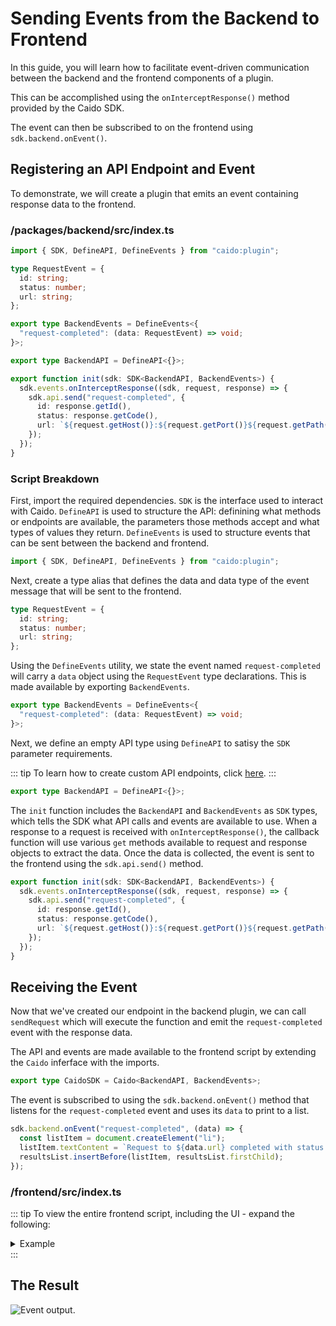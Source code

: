 # Sending Events from the Backend to Frontend

In this guide, you will learn how to facilitate event-driven communication between the backend and the frontend components of a plugin.

This can be accomplished using the `onInterceptResponse()` method provided by the Caido SDK.

The event can then be subscribed to on the frontend using `sdk.backend.onEvent()`.

## Registering an API Endpoint and Event

To demonstrate, we will create a plugin that emits an event containing response data to the frontend.

### /packages/backend/src/index.ts

``` ts
import { SDK, DefineAPI, DefineEvents } from "caido:plugin";

type RequestEvent = {
  id: string;
  status: number;
  url: string;
};

export type BackendEvents = DefineEvents<{
  "request-completed": (data: RequestEvent) => void;
}>;

export type BackendAPI = DefineAPI<{}>;

export function init(sdk: SDK<BackendAPI, BackendEvents>) {
  sdk.events.onInterceptResponse((sdk, request, response) => {
    sdk.api.send("request-completed", {
      id: response.getId(),
      status: response.getCode(),
      url: `${request.getHost()}:${request.getPort()}${request.getPath()}${request.getQuery()}`
    });
  });
}
```

### Script Breakdown

First, import the required dependencies. `SDK` is the interface used to interact with Caido. `DefineAPI` is used to structure the API: definining what methods or endpoints are available, the parameters those methods accept and what types of values they return. `DefineEvents` is used to structure events that can be sent between the backend and frontend.

``` ts
import { SDK, DefineAPI, DefineEvents } from "caido:plugin";
```

Next, create a type alias that defines the data and data type of the event message that will be sent to the frontend.

``` ts
type RequestEvent = {
  id: string;
  status: number;
  url: string;
};
```

Using the `DefineEvents` utility, we state the event named `request-completed` will carry a `data` object using the `RequestEvent` type declarations. This is made available by exporting `BackendEvents`.

``` ts
export type BackendEvents = DefineEvents<{
  "request-completed": (data: RequestEvent) => void;
}>;
```

Next, we define an empty API type using `DefineAPI` to satisy the `SDK` parameter requirements.

::: tip
To learn how to create custom API endpoints, click [here](/guides/components/endpoint.html).
:::

``` ts
export type BackendAPI = DefineAPI<{}>;
```

The `init` function includes the `BackendAPI` and `BackendEvents` as `SDK` types, which tells the SDK what API calls and events are available to use. When a response to a request is received with `onInterceptResponse()`, the callback function will use various `get` methods available to request and response objects to extract the data. Once the data is collected, the event is sent to the frontend using the `sdk.api.send()` method.

``` ts
export function init(sdk: SDK<BackendAPI, BackendEvents>) {
  sdk.events.onInterceptResponse((sdk, request, response) => {
    sdk.api.send("request-completed", {
      id: response.getId(),
      status: response.getCode(),
      url: `${request.getHost()}:${request.getPort()}${request.getPath()}${request.getQuery()}`
    });
  });
}
```

## Receiving the Event

Now that we've created our endpoint in the backend plugin, we can call `sendRequest` which will execute the function and emit the `request-completed` event with the response data.

The API and events are made available to the frontend script by extending the `Caido` inferface with the imports.

``` ts
export type CaidoSDK = Caido<BackendAPI, BackendEvents>;
```

The event is subscribed to using the `sdk.backend.onEvent()` method that listens for the `request-completed` event and uses its `data` to print to a list.

``` ts
sdk.backend.onEvent("request-completed", (data) => {
  const listItem = document.createElement("li");
  listItem.textContent = `Request to ${data.url} completed with status ${data.status} (ID: ${data.id})`;
  resultsList.insertBefore(listItem, resultsList.firstChild);
});
```

### /frontend/src/index.ts

::: tip
To view the entire frontend script, including the UI - expand the following:

<details>
<summary>Example</summary>

``` ts
import type { Caido } from "@caido/sdk-frontend";
import type { BackendAPI, BackendEvents } from "../../backend/src";

import "./styles/index.css";

export type CaidoSDK = Caido<BackendAPI, BackendEvents>;

const createPage = (sdk: CaidoSDK) => {
  const resultsList = document.createElement("ul");
  resultsList.style.listStyle = "none";
  resultsList.style.padding = "1rem";

  // Subscribe to backend events.
  sdk.backend.onEvent("request-completed", (data) => {
    const listItem = document.createElement("li");
    listItem.textContent = `Request to ${data.url} completed with status ${data.status} (ID: ${data.id})`;
    resultsList.insertBefore(listItem, resultsList.firstChild);
  });

  // Create card.
  const card = sdk.ui.card({
    body: resultsList,
  });

  // Add page.
  sdk.navigation.addPage("/request-monitor", {
    body: card,
  });
};

export const init = (sdk: CaidoSDK) => {
  createPage(sdk);
  
  sdk.sidebar.registerItem("Request Monitor", "/request-monitor", {
    icon: "fas fa-globe",
  });
};
```

</details>
:::

## The Result

<img alt="Event output." src="/_images/event_handler_frontend.png" center/>
